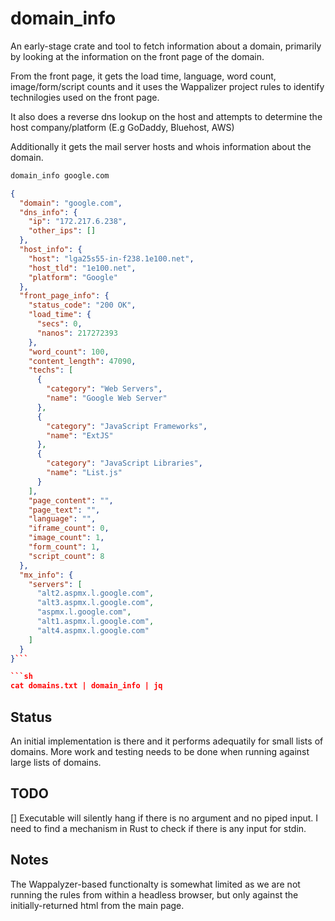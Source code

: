 
# domain_info

An early-stage crate and tool to fetch information about a domain, primarily by looking at the information on the front page of the domain.

From the front page, it gets the load time, language, word count, image/form/script counts and it uses the Wappalizer project rules to identify technilogies used on the front page.

It also does a reverse dns lookup on the host and attempts to determine the host company/platform (E.g GoDaddy, Bluehost, AWS)

Additionally it gets the mail server hosts and whois information about the domain.

```sh
domain_info google.com
```

```json
{
  "domain": "google.com",
  "dns_info": {
    "ip": "172.217.6.238",
    "other_ips": []
  },
  "host_info": {
    "host": "lga25s55-in-f238.1e100.net",
    "host_tld": "1e100.net",
    "platform": "Google"
  },
  "front_page_info": {
    "status_code": "200 OK",
    "load_time": {
      "secs": 0,
      "nanos": 217272393
    },
    "word_count": 100,
    "content_length": 47090,
    "techs": [
      {
        "category": "Web Servers",
        "name": "Google Web Server"
      },
      {
        "category": "JavaScript Frameworks",
        "name": "ExtJS"
      },
      {
        "category": "JavaScript Libraries",
        "name": "List.js"
      }
    ],
    "page_content": "",
    "page_text": "",
    "language": "",
    "iframe_count": 0,
    "image_count": 1,
    "form_count": 1,
    "script_count": 8
  },
  "mx_info": {
    "servers": [
      "alt2.aspmx.l.google.com",
      "alt3.aspmx.l.google.com",
      "aspmx.l.google.com",
      "alt1.aspmx.l.google.com",
      "alt4.aspmx.l.google.com"
    ]
  }
}```

```sh
cat domains.txt | domain_info | jq
```

## Status
An initial implementation is there and it performs adequatily for small lists of domains.  More work and testing needs to be done when running against large lists of domains.


## TODO
[] Executable will silently hang if there is no argument and no piped input.  I need to find a mechanism in Rust to check if there is any input for stdin.

## Notes

The Wappalyzer-based functionalty is somewhat limited as we are not running the rules from within a headless browser, but only against the initially-returned html from the main page.
